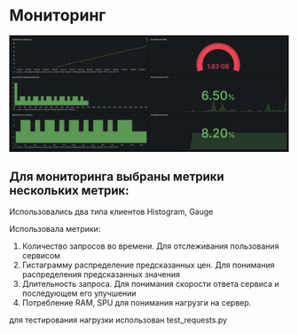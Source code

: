 # Мониторинг
![alt text](services/grafana/dashboard.png)
## Для мониторинга выбраны метрики нескольких метрик:
Использовались два типа клиентов Histogram, Gauge

Использовала метрики: 
1. Количество запросов во времени. Для отслеживания пользования сервисом
2. Гистаграмму распределение предсказанных цен. Для понимания распределения предсказанных значения
3. Длительность запроса. Для понимания скорости ответа сервиса и последующем его улучшении
4. Потребление RAM, SPU для понимания нагрузги на сервер.

для тестирования нагрузки использован test_requests.py